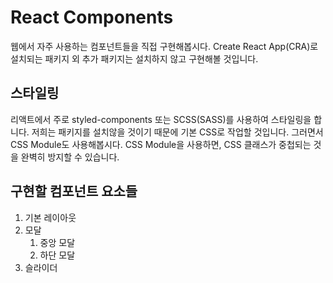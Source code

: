 # React Components

웹에서 자주 사용하는 컴포넌트들을 직접 구현해봅시다.
Create React App(CRA)로 설치되는 패키지 외 추가 패키지는 설치하지 않고 구현해볼 것입니다.

## 스타일링

리액트에서 주로 styled-components 또는 SCSS(SASS)를 사용하여 스타일링을 합니다. 저희는 패키지를 설치않을 것이기 때문에 기본 CSS로 작업할 것입니다. 그러면서 CSS Module도 사용해봅시다. CSS Module을 사용하면, CSS 클래스가 중첩되는 것을 완벽히 방지할 수 있습니다.

## 구현할 컴포넌트 요소들

1. 기본 레이아웃
2. 모달
   1. 중앙 모달
   2. 하단 모달
3. 슬라이더
